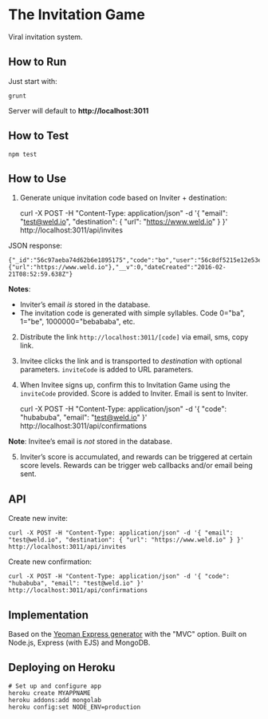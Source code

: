 # The Invitation Game

Viral invitation system.

## How to Run

Just start with:

	grunt

Server will default to **http://localhost:3011**

## How to Test

	npm test

## How to Use

1) Generate unique invitation code based on Inviter + destination:

	curl -X POST -H "Content-Type: application/json" -d '{ "email": "test@weld.io", "destination": { "url": "https://www.weld.io" } }' http://localhost:3011/api/invites

JSON response:

	{"_id":"56c97aeba74d62b6e1895175","code":"bo","user":"56c8df5215e12e53e0c77bba","destination":{"url":"https://www.weld.io"},"__v":0,"dateCreated":"2016-02-21T08:52:59.638Z"}

**Notes**:

* Inviter’s email *is* stored in the database.
* The invitation code is generated with simple syllables. Code 0="ba", 1="be", 1000000="bebababa", etc.

2) Distribute the link `http://localhost:3011/[code]` via email, sms, copy link.

3) Invitee clicks the link and is transported to _destination_ with optional parameters. `inviteCode` is added to URL parameters.

4) When Invitee signs up, confirm this to Invitation Game using the `inviteCode` provided. Score is added to Inviter. Email is sent to Inviter.

	curl -X POST -H "Content-Type: application/json" -d '{ "code": "hubabuba", "email": "test@weld.io" }' http://localhost:3011/api/confirmations

**Note**: Invitee’s email is *not* stored in the database.

5) Inviter’s score is accumulated, and rewards can be triggered at certain score levels. Rewards can be trigger web callbacks and/or email being sent.


## API

Create new invite:

	curl -X POST -H "Content-Type: application/json" -d '{ "email": "test@weld.io", "destination": { "url": "https://www.weld.io" } }' http://localhost:3011/api/invites

Create new confirmation:

	curl -X POST -H "Content-Type: application/json" -d '{ "code": "hubabuba", "email": "test@weld.io" }' http://localhost:3011/api/confirmations


## Implementation

Based on the [Yeoman Express generator](https://github.com/petecoop/generator-express) with the "MVC" option.
Built on Node.js, Express (with EJS) and MongoDB.


## Deploying on Heroku

	# Set up and configure app
	heroku create MYAPPNAME
	heroku addons:add mongolab
	heroku config:set NODE_ENV=production